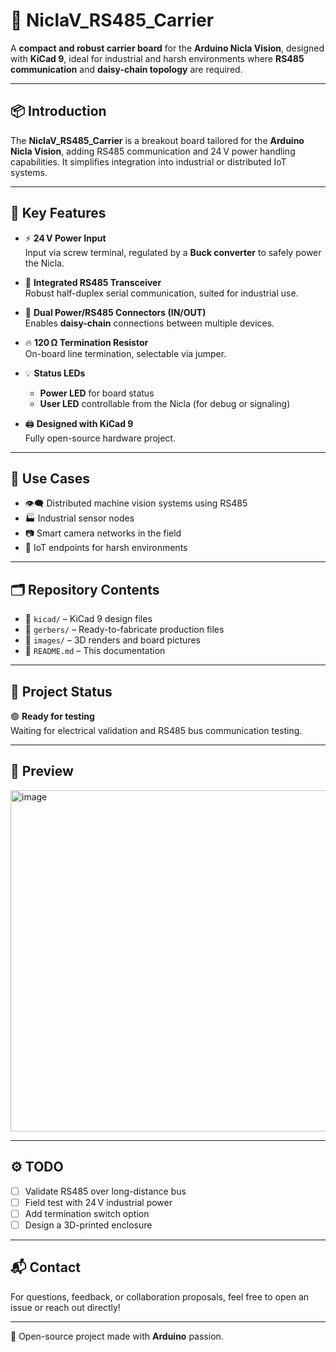 # 🔌 NiclaV_RS485_Carrier

A **compact and robust carrier board** for the **Arduino Nicla Vision**, designed with **KiCad 9**, ideal for industrial and harsh environments where **RS485 communication** and **daisy-chain topology** are required.

---

## 📦 Introduction

The **NiclaV_RS485_Carrier** is a breakout board tailored for the **Arduino Nicla Vision**, adding RS485 communication and 24 V power handling capabilities. It simplifies integration into industrial or distributed IoT systems.

---

## 🔧 Key Features

- ⚡ **24 V Power Input**  
  Input via screw terminal, regulated by a **Buck converter** to safely power the Nicla.

- 🔄 **Integrated RS485 Transceiver**  
  Robust half-duplex serial communication, suited for industrial use.

- 🔗 **Dual Power/RS485 Connectors (IN/OUT)**  
  Enables **daisy-chain** connections between multiple devices.

- 🔥 **120 Ω Termination Resistor**  
  On-board line termination, selectable via jumper.

- 💡 **Status LEDs**  
  - **Power LED** for board status  
  - **User LED** controllable from the Nicla (for debug or signaling)

- 🖨️ **Designed with KiCad 9**  
  Fully open-source hardware project.

---

## 🧠 Use Cases

- 👁️‍🗨️ Distributed machine vision systems using RS485  
- 🏭 Industrial sensor nodes  
- 📷 Smart camera networks in the field  
- 📡 IoT endpoints for harsh environments

---

## 🗂️ Repository Contents

- 📁 `kicad/` – KiCad 9 design files  
- 📁 `gerbers/` – Ready-to-fabricate production files  
- 📁 `images/` – 3D renders and board pictures  
- 📄 `README.md` – This documentation

---

## 🧪 Project Status

🟢 **Ready for testing**  
Waiting for electrical validation and RS485 bus communication testing.

---

## 📸 Preview

<img width="681" height="546" alt="image" src="https://github.com/user-attachments/assets/7ae6fdf6-b9c5-4b90-a668-05fe2f36122e" />


---

## ⚙️ TODO

- [ ] Validate RS485 over long-distance bus  
- [ ] Field test with 24 V industrial power  
- [ ] Add termination switch option  
- [ ] Design a 3D-printed enclosure

---

## 📬 Contact

For questions, feedback, or collaboration proposals, feel free to open an issue or reach out directly!

---

💙 Open-source project made with **Arduino** passion.


